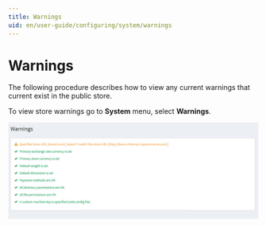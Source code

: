 ```yaml
---
title: Warnings
uid: en/user-guide/configuring/system/warnings
---
```

# Warnings

The following procedure describes how to view any current warnings that current exist in the public store.

To view store warnings go to **System** menu, select **Warnings**.

![Warnings](_static/warnings/warnings.jpg)
